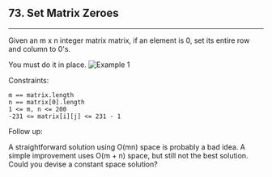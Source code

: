 ## 73. Set Matrix Zeroes
----

Given an m x n integer matrix matrix, if an element is 0, set its entire row and column to 0's.

You must do it in place.
![Example 1](https://assets.leetcode.com/uploads/2020/08/17/mat1.jpg)

Constraints:

    m == matrix.length
    n == matrix[0].length
    1 <= m, n <= 200
    -231 <= matrix[i][j] <= 231 - 1
 

Follow up:

A straightforward solution using O(mn) space is probably a bad idea.
A simple improvement uses O(m + n) space, but still not the best solution.
Could you devise a constant space solution?